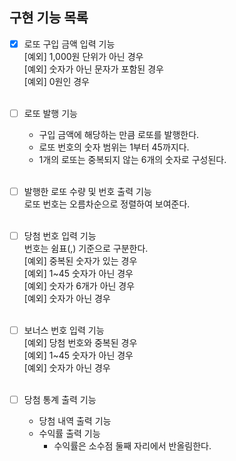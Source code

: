 ## 구현 기능 목록

- [x] 로또 구입 금액 입력 기능<br>
[예외] 1,000원 단위가 아닌 경우<br>
[예외] 숫자가 아닌 문자가 포함된 경우<br>
[예외] 0원인 경우<br><br>

- [ ] 로또 발행 기능
  - 구입 금액에 해당하는 만큼 로또를 발행한다. 
  - 로또 번호의 숫자 범위는 1부터 45까지다.
  - 1개의 로또는 중복되지 않는 6개의 숫자로 구성된다.<br><br> 
- [ ] 발행한 로또 수량 및 번호 출력 기능<br>
 로또 번호는 오름차순으로 정렬하여 보여준다.<br><br>


- [ ] 당첨 번호 입력 기능<br>
번호는 쉼표(,) 기준으로 구분한다.<br>
    [예외] 중복된 숫자가 있는 경우<br>
    [예외] 1~45 숫자가 아닌 경우<br>
    [예외] 숫자가 6개가 아닌 경우<br>
    [예외] 숫자가 아닌 경우<br><br>


- [ ] 보너스 번호 입력 기능<br>
[예외] 당첨 번호와 중복된 경우<br>
[예외] 1~45 숫자가 아닌 경우<br>
[예외] 숫자가 아닌 경우<br><br>


- [ ] 당첨 통계 출력 기능
  - 당첨 내역 출력 기능 
  - 수익률 출력 기능
    - 수익률은 소수점 둘째 자리에서 반올림한다.
    